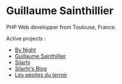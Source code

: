 # Guillaume Sainthillier

PHP Web developper from Toulouse, France.

Active projects :
* [By Night](https://by-night.fr)
* [Guillaume Sainthillier](https://sainthillier.fr)
* [Silarhi](https://silarhi.fr)
* [Silarhi's Blog](https://blog.silarhi.fr)
* [Les pépites du terroir](https://pepitesduterroir.fr)
